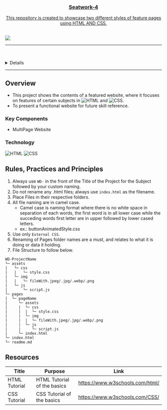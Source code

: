 <a name="readme-top">

<br/>

<br />
<div align="center">
  <a href="https://github.com/Migz321/">
  <!-- TODO: If you want to add logo or banner you can add it here -->
   
<!-- TODO: Change Title to the name of the title of your Project -->
  <h3 align="center">Seatwork-4</h3>
</div>
<!-- TODO: Make a short description -->
<div align="center">
  This repository is created to showcase two different styles of feature pages using HTML AND CSS.
</div>

<br />

<!-- TODO: Change the zyx-0314 into your github username  -->
<!-- TODO: Change the WD-Template-Project into the same name of your folder -->
![](https://visit-counter.vercel.app/counter.png?page=Migz321/WD-Seatowkr4)

---

<br />
<br />

<!-- TODO: If you want to add more layers for your readme -->
<details>
  <summary>Table of Contents</summary>
  <ol>
    <li>
      <a href="#overview">Overview</a>
      <ol>
        <li>
          <a href="#key-components">Key Components</a>
        </li>
        <li>
          <a href="#technology">Technology</a>
        </li>
      </ol>
    </li>
    <li>
      <a href="#rule,-practices-and-principles">Rules, Practices and Principles</a>
    </li>
    <li>
      <a href="#resources">Resources</a>
    </li>
  </ol>
</details>

---

## Overview

<!-- TODO: To be changed -->
<!-- The following are just sample -->
- This project shows the contents of a featured website, where it focuses on features of certain subjects in ![HTML](https://img.shields.io/badge/HTML-E34F26?style=for-the-badge&logo=html5&logoColor=white) and ![CSS](https://img.shields.io/badge/CSS-1572B6?style=for-the-badge&logo=css3&logoColor=white). 
- To present a functional website for future skill reference.


### Key Components
<!-- TODO: List of Key Components -->
<!-- The following are just sample -->
- MultiPage Website


### Technology
<!-- TODO: List of Technology Used -->
![HTML](https://img.shields.io/badge/HTML-E34F26?style=for-the-badge&logo=html5&logoColor=white)
![CSS](https://img.shields.io/badge/CSS-1572B6?style=for-the-badge&logo=css3&logoColor=white)
## Rules, Practices and Principles
1. Always use `WD-` in the front of the Title of the Project for the Subject followed by your custom naming.
2. Do not rename any .html files; always use `index.html` as the filename.
3. Place Files in their respective folders.
4. All file naming are in camel case.
   - Camel case is naming format where there is no white space in separation of each words, the first word is in all lower case while the succeding words first letter are in upper followed by lower cased letters.
   - ex.: buttonAnimatedStyle.css
5. Use only `External CSS`.
6. Renaming of Pages folder names are a must, and relates to what it is doing or data it holding.
7. File Structure to follow below.

```
WD-ProjectName
└─ assets
|   └─ css
|   |   └─ style.css
|   └─ img
|   |   └─ fileWith.jpeg/.jpg/.webp/.png
|   └─ js
|       └─ script.js
└─ pages
|  └─ pageName
|     └─ assets
|     |  └─ css
|     |  |  └─ style.css
|     |  └─ img
|     |  |  └─ fileWith.jpeg/.jpg/.webp/.png
|     |  └─ js
|     |     └─ script.js
|     └─ index.html
└─ index.html
└─ readme.md
```

## Resources

<!-- TODO: Add References -->
| Title | Purpose | Link |
|-|-|-|
| HTML Tutorial| HTML Tutorial of the basics | https://www.w3schools.com/html/ |
| CSS Tutorial| CSS Tutorial of the basics | https://www.w3schools.com/CSS/ |

